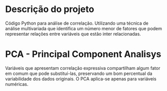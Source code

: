 # Descrição do projeto
Código Python para análise de correlação. Utilizando uma técnica de análise multivariada que identifica um número menor de fatores que podem representar relações entre variáveis que estão inter relacionadas.

# PCA - Principal Component Analisys 
Variáveis que apresentam correlação expressiva compartilham algum fator em comum que pode substituí-las, preservando um bom percentual da variabilidade dos dados originais. O PCA aplica-se apenas para variáveis numéricas.
